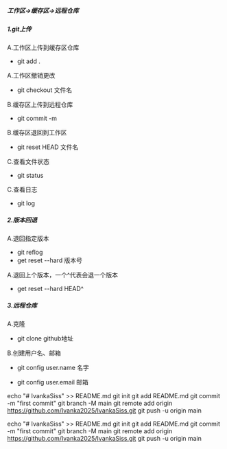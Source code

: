 ##### 工作区->缓存区->远程仓库

##### 1.git上传

A.工作区上传到缓存区仓库

- git add .

A.工作区撤销更改

- git checkout 文件名

B.缓存区上传到远程仓库

- git commit -m

B.缓存区退回到工作区

- git reset HEAD 文件名

C.查看文件状态

- git status

C.查看日志

- git log

##### 2.版本回退

A.退回指定版本

- git reflog
- get reset --hard 版本号

A.退回上个版本，一个^代表会退一个版本

- get reset --hard HEAD^

##### 3.远程仓库

A.克隆

- git clone github地址

B.创建用户名、邮箱

- git config user.name 名字

- git config user.email 邮箱



echo "# IvankaSiss" >> README.md
git init
git add README.md
git commit -m "first commit"
git branch -M main
git remote add origin https://github.com/Ivanka2025/IvankaSiss.git
git push -u origin main



echo "# IvankaSiss" >> README.md
git init
git add README.md
git commit -m "first commit"
git branch -M main
git remote add origin https://github.com/Ivanka2025/IvankaSiss.git
git push -u origin main